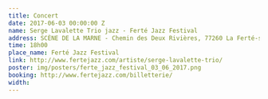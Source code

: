 ```yaml
---
title: Concert
date: 2017-06-03 00:00:00 Z
name: Serge Lavalette Trio jazz - Ferté Jazz Festival
address: SCÈNE DE LA MARNE - Chemin des Deux Rivières, 77260 La Ferté-sous-Jouarre
time: 18h00
place_name: Ferté Jazz Festival
link: http://www.fertejazz.com/artiste/serge-lavalette-trio/
poster: img/posters/ferte_jazz_festival_03_06_2017.png
booking: http://www.fertejazz.com/billetterie/
width: 
---
```



